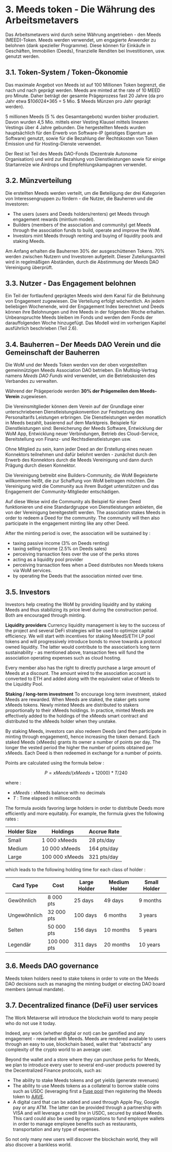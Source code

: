 # 3. Meeds token - Die Währung des Arbeitsmetavers

Das Arbeitsmetavers wird durch seine Währung angetrieben - den Meeds (MEED)-Token. Meeds werden verwendet, um engagierte Anwender zu belohnen (dank spezieller Programme). Diese können für Einkäufe in Geschäften, Immobilien (Deeds), finanzielle Renditen bei Investitionen, usw. genutzt werden.

## 3.1. Token-System / Token-Ökonomie

Das maximale Angebot von Meeds ist auf 100 Millionen Token begrenzt, die nach und nach geprägt werden. Meeds are minted at the rate of 10 MEED pro Minute. Daher beträgt der gesamte Prägeprozess fast 20 Jahre (da pro Jahr etwa $10*60*24*365 = 5 Mio. $ Meeds Münzen pro Jahr geprägt werden).

5 millionen Meeds (5 % des Gesamtangebots) wurden bisher produziert. Davon wurden 4,5 Mio. mittels einer Vesting Klausel mittels linearen Vestings über 4 Jahre gebunden. Die hergestellten Meeds wurden hauptsächlich für den Erwerb von Software-IP (geistiges Eigentum an Software) genutzt, sowie für die Bezahlung der Rechtskosten von Token Emission und für Hosting-Dienste verwendet.

Der Rest ist Teil des Meeds DAO-Fonds (Dezentrale Autonome Organisation) und wird zur Bezahlung von Dienstleistungen sowie für einige Startanreize wie Airdrops und Empfehlungskampagnen verwendet.


## 3.2. Münzverteilung

Die erstellten Meeds werden verteilt, um die Beteiligung der drei Kategorien von Interessengruppen zu fördern - die Nutzer, die Bauherren und die Investoren:

- The users (users and Deeds holders/renters) get Meeds through engagement rewards (mintium model).
- Builders (members of the association and community) get Meeds through the association funds to build, operate and improve the WoM.
- Investors mint Meeds through renting and buying of liquidity pools and staking Meeds.

Am Anfang erhalten die Bauherren 30% der ausgeschüttenen Tokens. 70% werden zwischen Nutzern und Investoren aufgeteilt. Dieser Zuteilungsanteil wird in regelmäßigen Abständen, durch die Abstimmung der Meeds DAO Vereinigung überprüft.

## 3.3. Nutzer - Das Engagement belohnen

Ein Teil der fortlaufend geprägten Meeds wird dem Kanal für die Belohnung von Engagement zugewiesen. Die Verteilung erfolgt wöchentlich. An jedem beliebigen Wochenende, wird der Engagement Index berechnet und Deeds können ihre Belohnungen und ihre Meeds in der folgenden Woche erhalten. Unbeanspruchte Meeds bleiben im Fonds und werden dem Fonds der darauffolgenden Woche hinzugefügt. Das Modell wird im vorherigen Kapitel ausführlich beschrieben (Teil 2.6).

## 3.4. Bauherren – Der Meeds DAO Verein und die Gemeinschaft der Bauherren

Die WoM und der Meeds Token werden von der oben vorgestellten gemeinnützigen Meeds Association DAO betrieben. Ein Multisig-Vertrag namens _Meeds DAO Funds_ wird verwendet, um die Betriebskosten des Verbandes zu verwalten.

Während der Prägeperiode werden **30% der Prägemeilen dem Meeds-Verein** zugewiesen.

Die Vereinsmitglieder können dem Verein auf der Grundlage einer unterschriebenen Dienstleistungskonvention zur Festsetzung des Personaltarifs Leistungen erbringen. Die Dienstleistungen werden monatlich in Meeds bezahlt, basierend auf dem Marktpreis. Beispiele für Dienstleistungen sind: Bereicherung der Meeds Software, Entwicklung der WoM App, Entwicklung neuer Verbindungen, Betrieb des Cloud-Service, Bereitstellung von Finanz- und Rechtsdienstleistungen usw.

Ohne Mitglied zu sein, kann jeder Deed an der Erstellung eines neuen Konnektors teilnehmen und dafür belohnt werden - zunächst durch den Erwerb des Konnektors durch die Meeds Vereinigung und dann durch Prägung durch diesen Konnektor.

Die Vereinigung betreibt eine Builders-Community, die WoM Begeisterte willkommen heißt, die zur Schaffung von WoM beitragen möchten. Die Vereinigung wird die Community aus ihrem Budget unterstützen und das Engagement der Community-Mitglieder entschädigen.

Auf diese Weise wird die Community als Beispiel für einen Deed funktionieren und eine Standardgruppe von Dienstleistungen anbieten, die von der Vereinigung bereitgestellt werden. The association stakes Meeds in order to redeem a Deed for the community. The community will then also participate in the engagement minting like any other Deed.

After the minting period is over, the association will be sustained by :

- taxing passive income (3% on Deeds renting)
- taxing selling income (2.5% on Deeds sales)
- perceiving transaction fees over the use of the perks stores
- acting as a liquidity pool provider
- perceiving transaction fees when a Deed distributes non Meeds tokens via WoM services.
- by operating the Deeds that the association minted over time.


## 3.5. Investors

Investors help creating the WoM by providing liquidity and by staking Meeds and thus stabilizing its price level during the construction period. Both are encouraged through minting.

**Liquidity providers** Currency liquidity management is key to the success of the project and several DeFi strategies will be used to optimize capital efficiency. We will start with incentives for staking MeedS/ETH LP pool tokens and will progressively introduce bonds to move towards a protocol owned liquidity. The latter would contribute to the association’s long term sustainability - as mentioned above, transaction fees will fund the association operating expenses such as cloud hosting.

Every member also has the right to directly purchase a large amount of Meeds at a discount. The amount wired to the association account is converted to ETH and added along with the equivalent value of Meeds to the Liquidity Pool.

**Staking / long-term investment** To encourage long term investment, staked Meeds are rewarded. When Meeds are staked, the staker gets some xMeeds tokens. Newly minted Meeds are distributed to stakers proportionally to their xMeeds holdings. In practice, minted Meeds are effectively added to the holdings of the xMeeds smart contract and distributed to the xMeeds holder when they unstake.

By staking Meeds, investors can also redeem Deeds (and then participate in minting through engagement), hence increasing the token demand. Each staked Meeds (xMeeds) grants its owner a number of points per day. The longer the vested period the higher the number of points obtained per xMeeds. Each Deed is then redeemed in exchange for a number of points.

Points are calculated using the formula below :

 $$ P = xMeeds / (xMeeds + 12000) * T / 240 $$

 where :

- $xMeeds$ : xMeeds balance  with no decimals
- $T$ : Time elapsed in milliseconds

The formula avoids favoring large holders in order to distribute Deeds more efficiently and more equitably. For example, the formula gives the following rates :

| **Holder Size** | **Holdings**   | **Accrue Rate** |
| --------------- | -------------- | --------------- |
| Small           | 1 000 xMeeds   | 28 pts/day      |
| Medium          | 10 000 xMeeds  | 164 pts/day     |
| Large           | 100 000 xMeeds | 321 pts/day     |


which leads to the following holding time for each class of holder :

| **Card Type** | **Cost**    | **Large Holder** | **Medium Holder** | **Small Holder** |
| ------------- | ----------- | ---------------- | ----------------- | ---------------- |
| Gewöhnlich    | 8 000 pts   | 25 days          | 49 days           | 9 months         |
| Ungewöhnlich  | 32 000 pts  | 100 days         | 6 months          | 3 years          |
| Selten        | 50 000 pts  | 156 days         | 10 months         | 5 years          |
| Legendär      | 100 000 pts | 311 days         | 20 months         | 10 years         |

## 3.6. Meeds DAO governance

Meeds token holders need to stake tokens in order to vote on the Meeds DAO decisions such as managing the minting budget or electing DAO board members (annual mandate).

## 3.7. Decentralized finance (DeFi) user services

The Work Metaverse will introduce the blockchain world to many people who do not use it today.

Indeed, any work (whether digital or not) can be gamified and any engagement - rewarded with Meeds. Meeds are rendered available to users through an easy to use, blockchain based, wallet that “abstracts” any complexity of the crypto world to an average user.

Beyond the wallet and a store where they can purchase perks for Meeds, we plan to introduce every user to several end-user products powered by the Decentralized Finance protocols, such as:

- The ability to stake Meeds tokens and get yields (generate revenues)
- The ability to use Meeds tokens as a collateral to borrow stable coins such as USDC (leveraging first a [Fuse pool](https://app.rari.capital/fuse) then registering the Meeds token to [AAVE](https://aave.com/).
- A digital card that can be added and used through Apple Pay, Google pay or any ATM. The latter can be provided through a partnership with VISA and will leverage a credit line in USDC, secured by staked Meeds. This card could also be used by organizations to fund employee wallets in order to manage employee benefits such as restaurants, transportation and any type of expenses.

So not only many new users will discover the blockchain world, they will also discover a bankless world.

 
